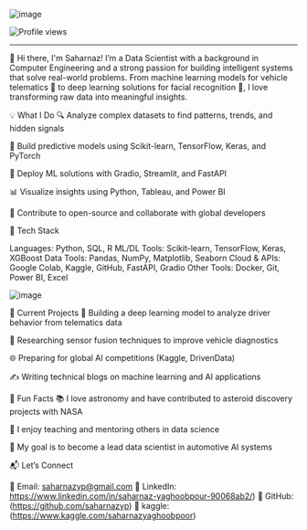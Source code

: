 ![image](https://github.com/user-attachments/assets/b1e942b0-c61a-4ed5-bcca-92dd1b522fa1)


![Profile views](https://komarev.com/ghpvc/?username=saharnazyp&label=Profile%20views&color=brightgreen&style=for-the-badge)

---
👋 Hi there, I'm Saharnaz!
I’m a Data Scientist with a background in Computer Engineering and a strong passion for building intelligent systems that solve real-world problems. From machine learning models for vehicle telematics 🚗 to deep learning solutions for facial recognition 📸, I love transforming raw data into meaningful insights.



💡 What I Do
🔍 Analyze complex datasets to find patterns, trends, and hidden signals

🧠 Build predictive models using Scikit-learn, TensorFlow, Keras, and PyTorch

🚀 Deploy ML solutions with Gradio, Streamlit, and FastAPI

📊 Visualize insights using Python, Tableau, and Power BI

🔧 Contribute to open-source and collaborate with global developers

🧰 Tech Stack

Languages:        Python, SQL, R
ML/DL Tools:      Scikit-learn, TensorFlow, Keras, XGBoost
Data Tools:       Pandas, NumPy, Matplotlib, Seaborn
Cloud & APIs:     Google Colab, Kaggle, GitHub, FastAPI, Gradio
Other Tools:      Docker, Git, Power BI, Excel

![image](https://github.com/user-attachments/assets/f7f10461-bb17-450e-9bfe-eb76d67ce9d1)

📌 Current Projects
🧭 Building a deep learning model to analyze driver behavior from telematics data

🔬 Researching sensor fusion techniques to improve vehicle diagnostics

🌐 Preparing for global AI competitions (Kaggle, DrivenData)

✍️ Writing technical blogs on machine learning and AI applications

🌱 Fun Facts
📚 I love astronomy and have contributed to asteroid discovery projects with NASA

📢 I enjoy teaching and mentoring others in data science

🎯 My goal is to become a lead data scientist in automotive AI systems

📬 Let’s Connect

📧 Email: saharnazyp@gmail.com
🔗 LinkedIn: https://www.linkedin.com/in/saharnaz-yaghoobpour-90068ab2/)
🔗 GitHub: (https://github.com/saharnazyp)
🔗 kaggle:(https://www.kaggle.com/saharnazyaghoobpoor)



